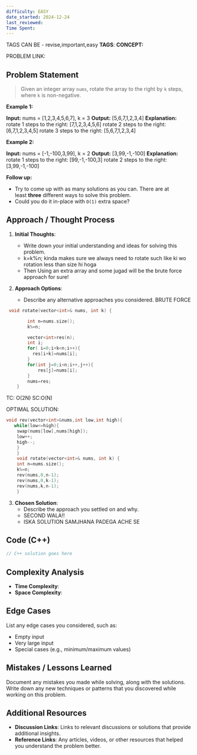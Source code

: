```yaml
---
difficulty: EASY
date_started: 2024-12-24
last_reviewed: 
Time Spent: 
---
```

TAGS CAN BE - revise,important,easy
**TAGS**:
**CONCEPT:** [](.md)

PROBLEM LINK:
## Problem Statement
> Given an integer array `nums`, rotate the array to the right by `k` steps, where `k` is non-negative.

**Example 1:**

**Input:** nums = [1,2,3,4,5,6,7], k = 3
**Output:** [5,6,7,1,2,3,4]
**Explanation:**
rotate 1 steps to the right: [7,1,2,3,4,5,6]
rotate 2 steps to the right: [6,7,1,2,3,4,5]
rotate 3 steps to the right: [5,6,7,1,2,3,4]

**Example 2:**

**Input:** nums = [-1,-100,3,99], k = 2
**Output:** [3,99,-1,-100]
**Explanation:** 
rotate 1 steps to the right: [99,-1,-100,3]
rotate 2 steps to the right: [3,99,-1,-100]

**Follow up:**

- Try to come up with as many solutions as you can. There are at least **three** different ways to solve this problem.
- Could you do it in-place with `O(1)` extra space?
## Approach / Thought Process
1. **Initial Thoughts**: 
   - Write down your initial understanding and ideas for solving this problem.
   - k=k%n; kinda makes sure we always need to rotate such like ki wo rotation less than size hi hoga 
   - Then Using an extra array and some jugad will be the brute force approach for sure!

2. **Approach Options**:
   - Describe any alternative approaches you considered.
BRUTE FORCE
```c++
 void rotate(vector<int>& nums, int k) {

        int n=nums.size();
        k%=n;

        vector<int>res(n);
        int i;
        for( i=0;i+k<n;i++){
          res[i+k]=nums[i];
        }
        for(int j=0;i<n;i++,j++){
            res[j]=nums[i];
        }
        nums=res;
    }
```

TC: O(2N)
SC:O(N)


OPTIMAL SOLUTION:


```c++
void rev(vector<int>&nums,int low,int high){
   while(low<=high){
    swap(nums[low],nums[high]);
    low++;
    high--;  
    }
    }
    void rotate(vector<int>& nums, int k) {
    int n=nums.size();
    k%=n;
    rev(nums,0,n-1);  
    rev(nums,0,k-1);
    rev(nums,k,n-1);
    }
```







3. **Chosen Solution**:
   - Describe the approach you settled on and why.
   - SECOND WALA!!
   - ISKA SOLUTION SAMJHANA PADEGA ACHE SE 

## Code (C++)
```cpp
// C++ solution goes here
```

## Complexity Analysis
- **Time Complexity**: 
- **Space Complexity**: 

## Edge Cases
List any edge cases you considered, such as:
- Empty input
- Very large input
- Special cases (e.g., minimum/maximum values)

## Mistakes / Lessons Learned
Document any mistakes you made while solving, along with the solutions.
Write down any new techniques or patterns that you discovered while working on this problem.

## Additional Resources
- **Discussion Links**: Links to relevant discussions or solutions that provide additional insights.
- **Reference Links**: Any articles, videos, or other resources that helped you understand the problem better.